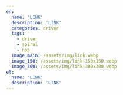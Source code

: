 ```yaml
---
en:
  name: 'LINK'
  description: 'LINK'
  categories: driver
  tags:
    - driver
    - spiral
    - no5
  image_main: /assets/img/link.webp
  image_150: /assets/img/link-150x150.webp
  image_300: /assets/img/link-300x300.webp
el:
  name: 'LINK'
  description: 'LINK'
---
```

